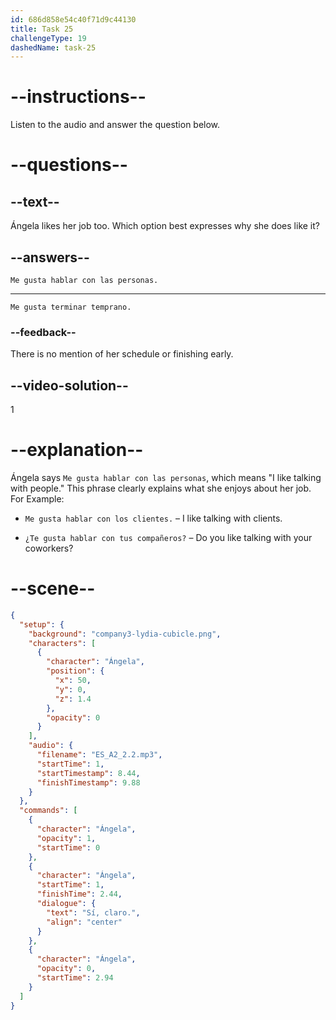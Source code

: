 ```yaml
---
id: 686d858e54c40f71d9c44130
title: Task 25
challengeType: 19
dashedName: task-25
---
```

<!-- (Audio) Sí, claro. Me gusta hablar con las personas, pero a veces es difícil. -->
<!-- SPEAKING -->

# --instructions--

Listen to the audio and answer the question below.

# --questions--

## --text--

Ángela likes her job too. Which option best expresses why she does like it?

## --answers--

`Me gusta hablar con las personas.`

---

`Me gusta terminar temprano.`

### --feedback--

There is no mention of her schedule or finishing early.

## --video-solution--

1

# --explanation--

Ángela says `Me gusta hablar con las personas`, which means "I like talking with people." This phrase clearly explains what she enjoys about her job. For Example:

- `Me gusta hablar con los clientes.` – I like talking with clients.

- `¿Te gusta hablar con tus compañeros?` – Do you like talking with your coworkers?

# --scene--

```json
{
  "setup": {
    "background": "company3-lydia-cubicle.png",
    "characters": [
      {
        "character": "Ángela",
        "position": {
          "x": 50,
          "y": 0,
          "z": 1.4
        },
        "opacity": 0
      }
    ],
    "audio": {
      "filename": "ES_A2_2.2.mp3",
      "startTime": 1,
      "startTimestamp": 8.44,
      "finishTimestamp": 9.88
    }
  },
  "commands": [
    {
      "character": "Ángela",
      "opacity": 1,
      "startTime": 0
    },
    {
      "character": "Ángela",
      "startTime": 1,
      "finishTime": 2.44,
      "dialogue": {
        "text": "Sí, claro.",
        "align": "center"
      }
    },
    {
      "character": "Ángela",
      "opacity": 0,
      "startTime": 2.94
    }
  ]
}
```

